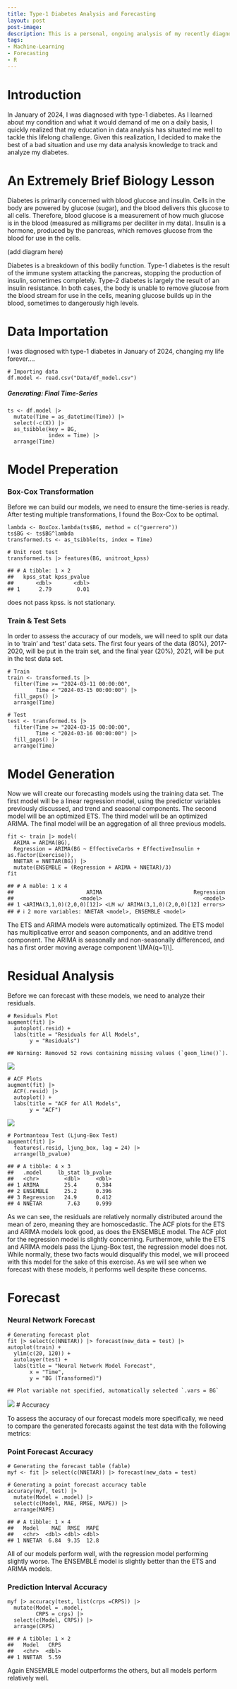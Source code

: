 ```yaml
---
title: Type-1 Diabetes Analysis and Forecasting 
layout: post
post-image: 
description: This is a personal, ongoing analysis of my recently diagnosed type-1 diabetes. Data is integral to type-1 diabetes management, as carbohydrate estimations and insulin dosage calculations are a regular occurrence throughout the day. Through this project, I aim to better understand my own body and improve my type-1 diabetes management. Additionally, personal insights could translate into helping the greater diabetes community. This is the very beginning of a lifelong project.
tags:
- Machine-Learning
- Forecasting
- R
---
```


# Introduction 

<p>
In January of 2024, I was diagnosed with type-1 diabetes. As I learned about my condition and what it would demand of me on a daily basis, I quickly realized that my education in data analysis has situated me well to tackle this lifelong challenge. Given this realization, I decided to make the best of a bad situation and use my data analysis knowledge to track and analyze my diabetes. 
</p>

# An Extremely Brief Biology Lesson

<p>

Diabetes is primarily concerned with blood glucose and insulin. Cells in the body are powered by glucose (sugar), and the blood delivers this glucose to all cells. Therefore, blood glucose is a measurement of how much glucose is in the blood (measured as milligrams per deciliter in my data). Insulin is a hormone, produced by the pancreas, which removes glucose from the blood for use in the cells. 

(add diagram here)

Diabetes is a breakdown of this bodily function. Type-1 diabetes is the result of the immune system attacking the pancreas, stopping the production of insulin, sometimes completely. Type-2 diabetes is largely the result of an insulin resistance. In both cases, the body is unable to remove glucose from the blood stream for use in the cells, meaning glucose builds up in the blood, sometimes to dangerously high levels.

</p>


# Data Importation

<p>
I was diagnosed with type-1 diabetes in January of 2024, changing my
life forever….
</p>

    # Importing data 
    df.model <- read.csv("Data/df_model.csv")

##### Generating: Final Time-Series

    ts <- df.model |>
      mutate(Time = as_datetime(Time)) |>
      select(-c(X)) |>
      as_tsibble(key = BG,
                 index = Time) |>
      arrange(Time)

# Model Preperation

### Box-Cox Transformation

<p>
Before we can build our models, we need to ensure the time-series is
ready. After testing multiple transformations, I found the Box-Cox to be
optimal.
</p>

    lambda <- BoxCox.lambda(ts$BG, method = c("guerrero"))
    ts$BG <- ts$BG^lambda
    transformed.ts <- as_tsibble(ts, index = Time)

    # Unit root test
    transformed.ts |> features(BG, unitroot_kpss)

    ## # A tibble: 1 × 2
    ##   kpss_stat kpss_pvalue
    ##       <dbl>       <dbl>
    ## 1      2.79        0.01

<p>
does not pass kpss. is not stationary.
</p>

### Train & Test Sets

<p>
In order to assess the accuracy of our models, we will need to split our
data in to ‘train’ and ‘test’ data sets. The first four years of the
data (80%), 2017-2020, will be put in the train set, and the final year
(20%), 2021, will be put in the test data set.
</p>

    # Train
    train <- transformed.ts |>
      filter(Time >= "2024-03-11 00:00:00",
             Time < "2024-03-15 00:00:00") |>
      fill_gaps() |> 
      arrange(Time)

    # Test
    test <- transformed.ts |>
      filter(Time >= "2024-03-15 00:00:00",
             Time < "2024-03-16 00:00:00") |>
      fill_gaps() |>
      arrange(Time)

# Model Generation

<p>
Now we will create our forecasting models using the training data set.
The first model will be a linear regression model, using the predictor
variables previously discussed, and trend and seasonal components. The
second model will be an optimized ETS. The third model will be an
optimized ARIMA. The final model will be an aggregation of all three
previous models.
</p>

    fit <- train |> model(
      ARIMA = ARIMA(BG),  
      Regression = ARIMA(BG ~ EffectiveCarbs + EffectiveInsulin + as.factor(Exercise)),
      NNETAR = NNETAR(BG)) |>
      mutate(ENSEMBLE = (Regression + ARIMA + NNETAR)/3)
    fit

    ## # A mable: 1 x 4
    ##                       ARIMA                             Regression
    ##                     <model>                                <model>
    ## 1 <ARIMA(3,1,0)(2,0,0)[12]> <LM w/ ARIMA(3,1,0)(2,0,0)[12] errors>
    ## # ℹ 2 more variables: NNETAR <model>, ENSEMBLE <model>

<p>
The ETS and ARIMA models were automatically optimized. The ETS model has
multiplicative error and season components, and an additive trend
component. The ARIMA is seasonally and non-seasonally differenced, and
has a first order moving average component \[MA(q=1)\].
</p>

# Residual Analysis

<p>
Before we can forecast with these models, we need to analyze their
residuals.
</p>

    # Residuals Plot
    augment(fit) |>
      autoplot(.resid) +
      labs(title = "Residuals for All Models",
           y = "Residuals")

    ## Warning: Removed 52 rows containing missing values (`geom_line()`).

![](T1D_Modeling_files/figure-markdown_strict/unnamed-chunk-6-1.png)

    # ACF Plots
    augment(fit) |>
      ACF(.resid) |>
      autoplot() +
      labs(title = "ACF for All Models",
           y = "ACF")

![](T1D_Modeling_files/figure-markdown_strict/unnamed-chunk-6-2.png)

    # Portmanteau Test (Ljung-Box Test)
    augment(fit) |>
      features(.resid, ljung_box, lag = 24) |>
      arrange(lb_pvalue)

    ## # A tibble: 4 × 3
    ##   .model     lb_stat lb_pvalue
    ##   <chr>        <dbl>     <dbl>
    ## 1 ARIMA        25.4      0.384
    ## 2 ENSEMBLE     25.2      0.396
    ## 3 Regression   24.9      0.412
    ## 4 NNETAR        7.63     0.999

<p>
As we can see, the residuals are relatively normally distributed around
the mean of zero, meaning they are homoscedastic. The ACF plots for the
ETS and ARIMA models look good, as does the ENSEMBLE model. The ACF plot
for the regression model is slightly concerning. Furthermore, while the
ETS and ARIMA models pass the Ljung-Box test, the regression model does
not. While normally, these two facts would disqualify this model, we
will proceed with this model for the sake of this exercise. As we will
see when we forecast with these models, it performs well despite these
concerns.
</p>

# Forecast

### Neural Network Forecast

    # Generating forecast plot
    fit |> select(c(NNETAR)) |> forecast(new_data = test) |> autoplot(train) +
      ylim(c(20, 120)) +
      autolayer(test) +
      labs(title = "Neural Network Model Forecast",
           x = "Time",
           y = "BG (Transformed)") 

    ## Plot variable not specified, automatically selected `.vars = BG`

![](T1D_Modeling_files/figure-markdown_strict/unnamed-chunk-7-1.png) \#
Accuracy

<p>
To assess the accuracy of our forecast models more specifically, we need
to compare the generated forecasts against the test data with the
following metrics:
</p>

### Point Forecast Accuracy

    # Generating the forecast table (fable)
    myf <- fit |> select(c(NNETAR)) |> forecast(new_data = test)

    # Generating a point forecast accuracy table
    accuracy(myf, test) |>
      mutate(Model = .model) |>
      select(c(Model, MAE, RMSE, MAPE)) |>
      arrange(MAPE)

    ## # A tibble: 1 × 4
    ##   Model    MAE  RMSE  MAPE
    ##   <chr>  <dbl> <dbl> <dbl>
    ## 1 NNETAR  6.84  9.35  12.8

<p>
All of our models perform well, with the regression model performing
slightly worse. The ENSEMBLE model is slightly better than the ETS and
ARIMA models.
</p>

### Prediction Interval Accuracy

    myf |> accuracy(test, list(crps =CRPS)) |>
      mutate(Model = .model,
             CRPS = crps) |>
      select(c(Model, CRPS)) |>
      arrange(CRPS)

    ## # A tibble: 1 × 2
    ##   Model   CRPS
    ##   <chr>  <dbl>
    ## 1 NNETAR  5.59

<p>
Again ENSEMBLE model outperforms the others, but all models perform
relatively well.
</p>
